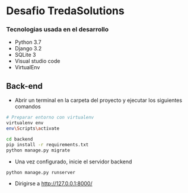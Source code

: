 # Desafio TredaSolutions

### Tecnologias usada en el desarrollo

- Python 3.7
- Django 3.2
- SQLite 3
- Visual studio code
- VirtualEnv

## Back-end

- Abrir un terminal en la carpeta del proyecto y ejecutar los siguientes comandos

```bash
# Preparar entorno con virtualenv
virtualenv env
env\Scripts\activate
```

```bash
cd backend
pip install -r requirements.txt
python manage.py migrate
```

- Una vez configurado, inicie el servidor backend

```bash
python manage.py runserver
```

- Dirigirse a http://127.0.0.1:8000/